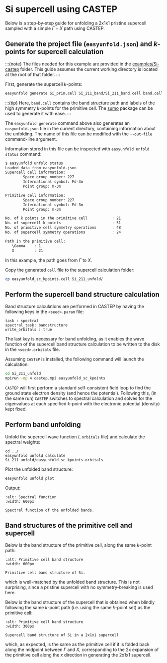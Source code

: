 # Si supercell using CASTEP

Below is a step-by-step guide for unfolding a 2x1x1 pristine supercell sampled with a simple $\Gamma - X$ 
path using CASTEP.

## Generate the project file (`easyunfold.json`) and _k_-points for supercell calculation

:::{note} 
The files needed for this example are provided in the 
[examples/Si-castep](https://github.com/SMTG-UCL/easyunfold/tree/main/examples/Si-castep) folder. 
This guide assumes the current working directory is located at the root of that folder.
:::

First, generate the supercell _k_-points:

```bash
easyunfold generate Si_prim.cell Si_211_band/Si_211_band.cell band.cell --code castep
```

:::{tip}
Here, `band.cell` contains the band structure path and labels of the high symmetry _k_-points for the 
primitive cell. The [sumo](https://github.com/SMTG-UCL/sumo) package can be used to generate it with ease.
:::

The `easyunfold generate` command above also generates an `easyunfold.json` file in the current directory, 
containing information about the unfolding. The name of this file can be modified with the `--out-file` 
command-line argument.

Information stored in this file can be inspected with `easyunfold unfold status` command:

```bash
$ easyunfold unfold status
Loaded data from easyunfold.json
Supercell cell information:
        Space group number: 227
        International symbol: Fd-3m
        Point group: m-3m

Primitive cell information:
        Space group number: 227
        International symbol: Fd-3m
        Point group: m-3m

No. of k points in the primitive cell           : 21
No. of supercell k points                       : 51
No. of primitive cell symmetry operations       : 48
No. of supercell symmetry operations            : 24

Path in the primitive cell:
   \Gamma    : 1    
   X         : 21   
```

In this example, the path goes from $\Gamma$ to $X$.

Copy the generated `cell` file to the supercell calculation folder:

```bash
cp easyunfold_sc_kpoints.cell Si_211_unfold/
```


## Perform the supercell band structure calculation

Band structure calculations are performed in CASTEP by having the following keys in the `<seed>.param` 
file:

```
task : spectral
spectral_task: bandstructure
write_orbitals : true
```

The last key is necessary for band unfolding, as it enables the wave function of the supercell band 
structure calculation to be written to the disk in the `<seed>.orbitals` file.

Assuming `CASTEP` is installed, the following command will launch the calculation:

```bash
cd Si_211_unfold
mpirun -np 4 castep.mpi easyunfold_sc_kpoints 
```

`CASTEP` will first perform a standard self-consistent field loop to find the ground state electron 
density (and hence the potential). Following this, (in the same run) `CASTEP` switches to spectral 
calculation and solves for the eigenvalues at each specified _k_-point with the electronic potential 
(density) kept fixed.


## Perform band unfolding

Unfold the supercell wave function (`.orbitals` file) and calculate the spectral weights:

```
cd ../
easyunfold unfold calculate Si_211_unfold/easyunfold_sc_kpoints.orbitals
```

Plot the unfolded band structure:

```bash
easyunfold unfold plot
```

Output:

```{figure} ../../examples/Si-castep/unfold.png
:alt: Spectral function
:width: 600px

Spectral function of the unfolded bands.
```


## Band structures of the primitive cell and supercell

Below is the band structure of the primitive cell, along the same _k_-point path:

```{figure} ../../examples/Si-castep/Si_band/band.png
:alt: Primitive cell band structure
:width: 600px

Primitive cell band structure of Si.
```

which is well-matched by the unfolded band structure. This is not surprising, since a pristine 
supercell with no symmetry-breaking is used here.

Below is the band structure of the supercell that is obtained when blindly following the same 
_k_-point path (i.e. using the same _k_-point set) as the primitive cell:

```{figure} ../../examples/Si-castep/Si_211_band/band.png
:alt: Primitive cell band structure
:width: 300px

Supercell band structure of Si in a 2x1x1 supercell
```

which, as expected, is the same as the primitive cell if it is folded back along the midpoint between 
$\Gamma$ and $X$, corresponding to the 2x expansion of the primitive cell along the $x$ direction in 
generating the 2x1x1 supercell. 